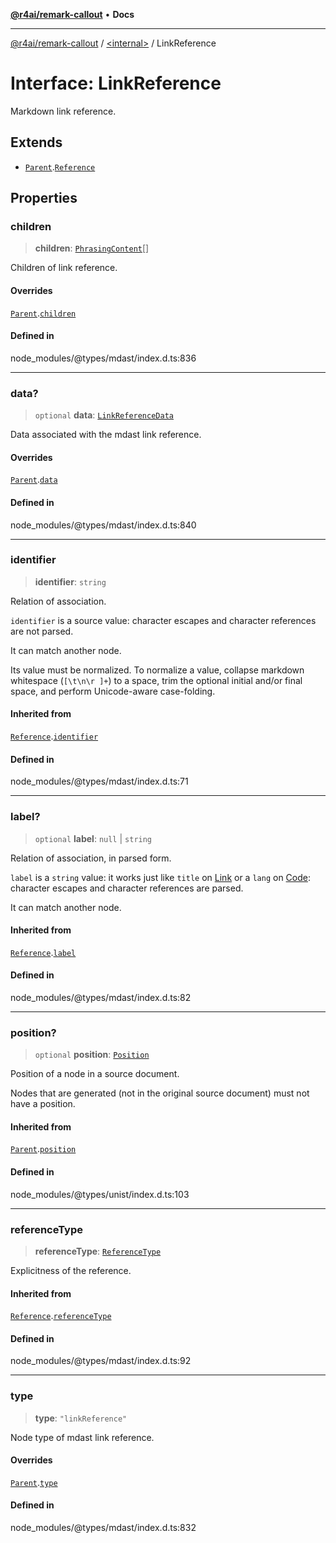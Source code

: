 [**@r4ai/remark-callout**](../../README.md) • **Docs**

***

[@r4ai/remark-callout](../../globals.md) / [\<internal\>](../README.md) / LinkReference

# Interface: LinkReference

Markdown link reference.

## Extends

- [`Parent`](Parent.md).[`Reference`](Reference.md)

## Properties

### children

> **children**: [`PhrasingContent`](../type-aliases/PhrasingContent.md)[]

Children of link reference.

#### Overrides

[`Parent`](Parent.md).[`children`](Parent.md#children)

#### Defined in

node\_modules/@types/mdast/index.d.ts:836

***

### data?

> `optional` **data**: [`LinkReferenceData`](LinkReferenceData.md)

Data associated with the mdast link reference.

#### Overrides

[`Parent`](Parent.md).[`data`](Parent.md#data)

#### Defined in

node\_modules/@types/mdast/index.d.ts:840

***

### identifier

> **identifier**: `string`

Relation of association.

`identifier` is a source value: character escapes and character
references are not parsed.

It can match another node.

Its value must be normalized.
To normalize a value, collapse markdown whitespace (`[\t\n\r ]+`) to a space,
trim the optional initial and/or final space, and perform Unicode-aware
case-folding.

#### Inherited from

[`Reference`](Reference.md).[`identifier`](Reference.md#identifier)

#### Defined in

node\_modules/@types/mdast/index.d.ts:71

***

### label?

> `optional` **label**: `null` \| `string`

Relation of association, in parsed form.

`label` is a `string` value: it works just like `title` on [Link](Link.md)
or a `lang` on [Code](Code.md): character escapes and character references
are parsed.

It can match another node.

#### Inherited from

[`Reference`](Reference.md).[`label`](Reference.md#label)

#### Defined in

node\_modules/@types/mdast/index.d.ts:82

***

### position?

> `optional` **position**: [`Position`](Position.md)

Position of a node in a source document.

Nodes that are generated (not in the original source document) must not
have a position.

#### Inherited from

[`Parent`](Parent.md).[`position`](Parent.md#position)

#### Defined in

node\_modules/@types/unist/index.d.ts:103

***

### referenceType

> **referenceType**: [`ReferenceType`](../type-aliases/ReferenceType.md)

Explicitness of the reference.

#### Inherited from

[`Reference`](Reference.md).[`referenceType`](Reference.md#referencetype)

#### Defined in

node\_modules/@types/mdast/index.d.ts:92

***

### type

> **type**: `"linkReference"`

Node type of mdast link reference.

#### Overrides

[`Parent`](Parent.md).[`type`](Parent.md#type)

#### Defined in

node\_modules/@types/mdast/index.d.ts:832
